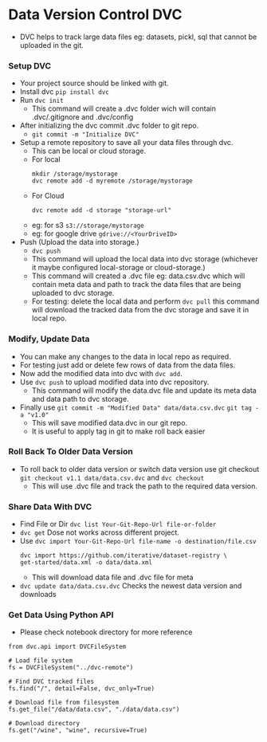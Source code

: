 # Data Version Control DVC
- DVC helps to track large data files eg: datasets, pickl, sql that cannot be uploaded in the git.

### Setup DVC
- Your project source should be linked with git. 
- Install dvc `pip install dvc`
- Run `dvc init`
    - This command will create a .dvc folder wich will contain .dvc/.gitignore and .dvc/config
- After initializing the dvc commit .dvc folder to git repo.
    - `git commit -m "Initialize DVC"`
- Setup a remote repository to save all your data files through dvc.
    - This can be local or cloud storage.
    - For local 
        ```
        mkdir /storage/mystorage
        dvc remote add -d myremote /storage/mystorage
        ```
    - For Cloud
        ```
        dvc remote add -d storage "storage-url"
        ```
     - eg: for s3 `s3://storage/mystorage`
     - eg: for google drive `gdrive://<YourDriveID>`
- Push (Upload the data into storage.)
    - `dvc push`
    - This command will upload the local data into dvc storage (whichever it maybe configured local-storage or cloud-storage.)
    - This command will created a .dvc file eg: data.csv.dvc which will contain meta data and path to track the data files that are being uploaded to dvc storage.
    - For testing: delete the local data and perform `dvc pull` this command will download the tracked data from the dvc storage and save it in local repo.

### Modify, Update Data
- You can make any changes to the data in local repo as required.
- For testing just add or delete few rows of data from the data files.
- Now add the modified data into dvc with `dvc add`.
- Use `dvc push` to upload modified data into dvc repository.
    - This command will modify the data.dvc file and update its meta data and data path to dvc storage.
- Finally use `git commit -m "Modified Data" data/data.csv.dvc` `git tag -a "v1.0"`
    - This will save modified data.dvc in our git repo.
    - It is useful to apply tag in git to make roll back easier

### Roll Back To Older Data Version
- To roll back to older data version or switch data version use git checkout `git checkout v1.1 data/data.csv.dvc` and `dvc checkout`
    - This will use .dvc file and track the path to the required data version.


### Share Data With DVC
- Find File or Dir `dvc list Your-Git-Repo-Url file-or-folder`
- `dvc get` Dose not works across different project.
- Use `dvc import Your-Git-Repo-Url file-name -o destination/file.csv`
    ```
    dvc import https://github.com/iterative/dataset-registry \
    get-started/data.xml -o data/data.xml
    ```
    - This will download data file and .dvc file for meta
- `dvc update data/data.csv.dvc` Checks the newest data version and downloads

### Get Data Using Python API
- Please check notebook directory for more reference
```
from dvc.api import DVCFileSystem

# Load file system
fs = DVCFileSystem("../dvc-remote")

# Find DVC tracked files
fs.find("/", detail=False, dvc_only=True)

# Download file from filesystem
fs.get_file("/data/data.csv", "./data/data.csv")

# Download directory
fs.get("/wine", "wine", recursive=True)
```